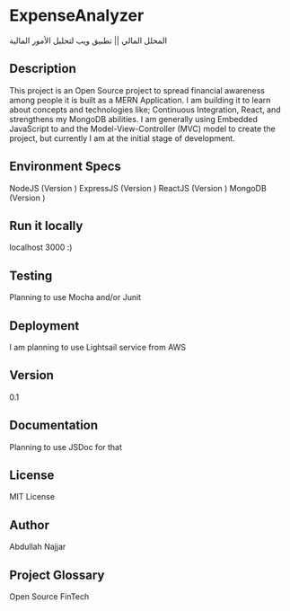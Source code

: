 # ExpenseAnalyzer
المحلل المالي || تطبيق ويب لتحليل الأمور المالية


## Description
This project is an Open Source project to spread financial awareness among people it is built as a MERN Application. I am building it to learn about concepts and technologies like; Continuous Integration, React, and strengthens my MongoDB abilities. I am generally using Embedded JavaScript to and the Model-View-Controller (MVC) model to create the project, but currently I am at the initial stage of development.

## Environment Specs
NodeJS (Version )
ExpressJS (Version )
ReactJS (Version )
MongoDB (Version )

## Run it locally
localhost 3000 :)


## Testing
Planning to use Mocha and/or Junit


## Deployment
I am planning to use Lightsail service from AWS

## Version
0.1

## Documentation
Planning to use JSDoc for that

## License
MIT License

## Author
Abdullah Najjar

## Project Glossary
Open Source
FinTech


